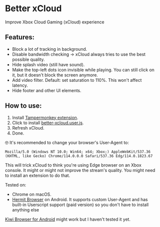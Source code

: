 # Better xCloud
Improve Xbox Cloud Gaming (xCloud) experience

## Features:
- Block a lot of tracking in background.
- Disable bandwidth checking -> xCloud always tries to use the best possible quality.
- Hide splash video (still have sound).
- Make the top-left dots icon invisible while playing. You can still click on it, but it doesn't block the screen anymore.
- Add video filter. Default: set saturation to 110%. This won't affect latency.
- Hide footer and other UI elements.

## How to use:
1. Install [Tampermonkey extension](https://www.tampermonkey.net/).
2. Click to install [better-xcloud.user.js](https://github.com/redphx/better-xcloud/raw/main/better-xcloud.user.js).
3. Refresh xCloud.
4. Done.

🤓 It's recommended to change your browser's User-Agent to:
```
Mozilla/5.0 (Windows NT 10.0; Win64; x64; Xbox;) AppleWebKit/537.36 (KHTML, like Gecko) Chrome/114.0.0.0 Safari/537.36 Edg/114.0.1823.67
```
This will trick xCloud to think you're using Edge browser on an Xbox console. It might or might not improve the stream's quality. You might need to install an extension to do that.  

Tested on:
- Chrome on macOS.
- [Hermit Browser](https://play.google.com/store/apps/details?id=com.chimbori.hermitcrab) on Android. It supports custom User-Agent and has built-in Userscript support (paid version) so you don't have to install anything else

[Kiwi Browser for Android](https://play.google.com/store/apps/details?id=com.kiwibrowser.browser) might work but I haven't tested it yet.
